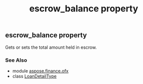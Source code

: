 ﻿---
title: escrow_balance property
second_title: Aspose.Finance for Python via .NET API References
description: 
type: docs
weight: 30
url: /python-net/aspose.finance.ofx/loandetailtype/escrow_balance/
is_root: false
---

## escrow_balance property


Gets or sets the total amount held in escrow.

### See Also
* module [aspose.finance.ofx](../../)
* class [LoanDetailType](/finance/python-net/aspose.finance.ofx/loandetailtype)
